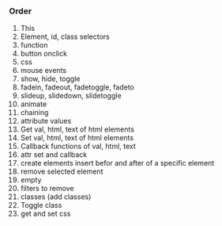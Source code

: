 ### Order
1. This
2. Element, id, class selectors
3. function
4. button onclick
5. css
6. mouse events
7. show, hide, toggle
8. fadein, fadeout, fadetoggle, fadeto
9. slideup, slidedown, slidetoggle
10. animate
11. chaining
12. attribute values
13. Get val, html, text of html elements
14. Set val, html, text of html elements
15. Callback functions of val, html, text
16. attr set and callback
17. create elements insert befor and after of a specific element
18. remove selected element
19. empty
20. filters to remove
21. classes (add classes)
22. Toggle class
23. get and set css
